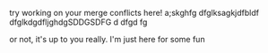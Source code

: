 try working on your merge conflicts here!
a;skghfg
dfglksagkjdfbldf
dfglkdgdfljghdgSDDGSDFG
d
dfgd
fg

or not, it's up to you really. I'm just here for some fun
